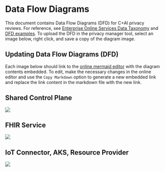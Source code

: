 # Data Flow Diagrams

This document contains Data Flow Diagrams (DFD) for C+AI privacy reviews.  For reference, see [Enterprise Online Services Data Taxonomy](https://aka.ms/EntOnlineSvcDataTaxonomy) and [DFD examples](http://aka.ms/privacyreview/dfdexamples).  To upload the DFD in the privacy manager tool, select an image below, right click, and save a copy of the diagram image.

## Updating Data Flow Diagrams (DFD)

Each image below should link to the [online mermaid editor](https://mermaid.live/) with the diagram contents embedded.  To edit, make the necessary changes in the online editor and use the ```Copy Markdown``` option to generate a new embedded link and replace the link content in the markdown file with the new link.

## Shared Control Plane

[![](https://mermaid.ink/img/pako:eNqVVNuOmzAQ_ZURz8kPRFWlJGwqtFk1XdS-wD4YGC6KsaltqNLN_nvHxrDbXTWiPNjgOXPmdvBzkMsCg01Qcvkrr5kycHxMRSpy3qAwqWCqTba_e4XwiFr2Kkd4YIJVqJ7IyApv3IZP1kv3WaVYV0ONjJs6ZIbFqIYmR53spTBKcjhxJl7ZNPkBPbOnLhPvAgeWqSb3APuUqIc8OShiQlFAPLw1qi6ZUzwpOTSFy9GaCGyzs6_sPPiU7_ECP1jPjQdVXGaMF5k376VupYZwB2to0bCCavHIrOG8EZU2UlEjPD4evwi9G81TYdTZSn8AxQew51NsFDiw5Ivb_Nm5pwDJvV3nuPonn5i-HcfcdpG3Eh0Nhl9Mk-vkKCvYTl8E8B0Ypwqf1uvP171lblHB3rXTrODuexTZ9UTr1yi6As33_31UayPRttjFjTUVblvspLpUqG4hfAXxRRts4cFP8jqP-5XF4bY5aVLDJNbQYUk072Af6FzZBPGI6zuR2JaM9f2bYhTBzLKgBO-gywWsN0GjSG2SI_wG1Mnyht2J1CngPNyAvVUrRfXDWOzwd3cXu411LoYHq4BU1bKmoBvy2f5maWBqbDENNvRaYGnvjzRIxQtB-4448K5oKKlgUzKucRWw3sj4IvL5YESFDaPrrvWnL38AyabpNA)](https://mermaid.live/edit/#pako:eNqVVNuOmzAQ_ZURz8kPRFWlJGwqtFk1XdS-wD4YGC6KsaltqNLN_nvHxrDbXTWiPNjgOXPmdvBzkMsCg01Qcvkrr5kycHxMRSpy3qAwqWCqTba_e4XwiFr2Kkd4YIJVqJ7IyApv3IZP1kv3WaVYV0ONjJs6ZIbFqIYmR53spTBKcjhxJl7ZNPkBPbOnLhPvAgeWqSb3APuUqIc8OShiQlFAPLw1qi6ZUzwpOTSFy9GaCGyzs6_sPPiU7_ECP1jPjQdVXGaMF5k376VupYZwB2to0bCCavHIrOG8EZU2UlEjPD4evwi9G81TYdTZSn8AxQew51NsFDiw5Ivb_Nm5pwDJvV3nuPonn5i-HcfcdpG3Eh0Nhl9Mk-vkKCvYTl8E8B0Ypwqf1uvP171lblHB3rXTrODuexTZ9UTr1yi6As33_31UayPRttjFjTUVblvspLpUqG4hfAXxRRts4cFP8jqP-5XF4bY5aVLDJNbQYUk072Af6FzZBPGI6zuR2JaM9f2bYhTBzLKgBO-gywWsN0GjSG2SI_wG1Mnyht2J1CngPNyAvVUrRfXDWOzwd3cXu411LoYHq4BU1bKmoBvy2f5maWBqbDENNvRaYGnvjzRIxQtB-4448K5oKKlgUzKucRWw3sj4IvL5YESFDaPrrvWnL38AyabpNA)

## FHIR Service

[![](https://mermaid.ink/img/pako:eNqVVdtymzAQ_ZUdnu0f8HQ648Rxy8RpXdPmBfIghMBMQHIlQceJ8-9dXaB2hlDMgxCrs0e7Z1fiNaAiY8EiyCvxh-6J1LDZJTzhtCoZ1wknJIuXL41ksFw94edLxpU3rL5F1qJrb_gpSZ6XFB4IJwWTT4ZHNWkhyWEPB0JUvK2IzoWsYceUaCRlCkGATw9TeRwx2ZaUwZqksqQeYJ6cqZbGaym4ZjyDqD1fJNIsLikVDdewE40uefEOk-9Li1p_DXdnS0hmQrUsz61P5p4d4ZE0lfagohIpqbLUL98KVQsFqxuYQ800yYgmXS6oZdGJFGkhUQxERWswdg9qyTDoxwYel-dAnKKc1VGXVMUbUcCy--oCY5y1JP5iX9723Cgt4nszektaqt9Vtx1uYgO_CXHVZ99XwIjUl8dJ9b5aBpKl1EowoIfxuUAObO0xfnPXbfBpPv98ujVR10wipamznsHdrzA04xbH72F4AmzKSx9nNb05aNf11VvYXjOh2UnPNoPoqDSr4cHX_OQa7wI3hd51Yuf2MburLuKcg9sAu5wpZemlqGCFyE4Zx4ptDGPAj9Po2hz-m7B9TYj8X-yTtJmqwRDR1ivb9eZVLtikDm-nI4m5o2vPTD4h_1GQuysMl4OPQO2ZHlm3J9wwdcUfhp3fJ5PKfelwLu-VTuOqXno4jSfDnYyT4cEswDaoSZnhn-_V3FRJoPesZkmwwGnGcnPxJ0HC3xDaHJCD3WUl3tLBIieVYrOANFpER057g0OtSoK3aO2tb38B2k-R1Q)](https://mermaid.live/edit/#pako:eNqVVdtymzAQ_ZUdnu0f8HQ648Rxy8RpXdPmBfIghMBMQHIlQceJ8-9dXaB2hlDMgxCrs0e7Z1fiNaAiY8EiyCvxh-6J1LDZJTzhtCoZ1wknJIuXL41ksFw94edLxpU3rL5F1qJrb_gpSZ6XFB4IJwWTT4ZHNWkhyWEPB0JUvK2IzoWsYceUaCRlCkGATw9TeRwx2ZaUwZqksqQeYJ6cqZbGaym4ZjyDqD1fJNIsLikVDdewE40uefEOk-9Li1p_DXdnS0hmQrUsz61P5p4d4ZE0lfagohIpqbLUL98KVQsFqxuYQ800yYgmXS6oZdGJFGkhUQxERWswdg9qyTDoxwYel-dAnKKc1VGXVMUbUcCy--oCY5y1JP5iX9723Cgt4nszektaqt9Vtx1uYgO_CXHVZ99XwIjUl8dJ9b5aBpKl1EowoIfxuUAObO0xfnPXbfBpPv98ujVR10wipamznsHdrzA04xbH72F4AmzKSx9nNb05aNf11VvYXjOh2UnPNoPoqDSr4cHX_OQa7wI3hd51Yuf2MburLuKcg9sAu5wpZemlqGCFyE4Zx4ptDGPAj9Po2hz-m7B9TYj8X-yTtJmqwRDR1ivb9eZVLtikDm-nI4m5o2vPTD4h_1GQuysMl4OPQO2ZHlm3J9wwdcUfhp3fJ5PKfelwLu-VTuOqXno4jSfDnYyT4cEswDaoSZnhn-_V3FRJoPesZkmwwGnGcnPxJ0HC3xDaHJCD3WUl3tLBIieVYrOANFpER057g0OtSoK3aO2tb38B2k-R1Q)

## IoT Connector, AKS, Resource Provider

[![](https://mermaid.ink/img/pako:eNqNVdtymzAQ_ZUdnuMf8HQ6Q-K0Yew0adzLA_Ag0MbWGCQqCWecy793hYBgO3Z4YaTds2fv4iXIFcdgGjwW6ilfM21h8ZDIRJo6W2lWrSGvjVUlahLEV-0ZwudaIyzrzORaVFYomSYStyjtmmBee-2ucFNnpHpcC21Qb0WO8beb6AGW_kIqxnhrEM4cieR77tnGxOF86YEwmXyF1z6KKyUt-biA699R5L739L2LoleoFBdEG87gXnGIOKGE3RFJo4AvI3mEsmSQyBVbkT7-jpQjg9BdiIu0PqA7Z7XcGYsl3KJlnFn2Ct6I4t6YQq2aLGBBh7QXjbEelIL8xZH65cKVmFulfQwU4b54UNyuJaML12U8aNjoavXGbQ8PW0lqjeYg1gc0qtY5urIkUipduvzjfnhgAj9IyArxjBxmpEvfYSdCe49k3zuhNJUVDsvlxcRbsqoS0vXKz3eLn8Btqxhg4BPXT8wixa03x2x_e1U6xHnGg0k4KG2BzOAx48KJabryhtKDxtC1LWKbbUs5xx38YXVhmyndnpqbj0h0FXfNhHuttoKjTsHJT5WqK-VpTOuJIqEl5N3LcqVMqQzMLinzsk0sbUhGjupH-8YzlwStJZOs2FmRm5i2FcLuRg4yURQuXl_2oyZcenUzyER3bruHbvpCj8IOxnisCUXTPFzt-5V279nZ56eBdpbnkPtFGVqcMNi47sRz903PwDJh_hVdjX8ufLcvozS4CEq3MILTX-slkQBJYNdYYhJM6chpk5IgkW-EqyuiwmsuKLZg-sgKgxcBq61a7mQeTK2usQPNBKNnomxRb_8BuGCM8A)](https://mermaid.live/edit#pako:eNqNVdtymzAQ_ZUdnuMf8HQ6Q-K0Yew0adzLA_Ag0MbWGCQqCWecy793hYBgO3Z4YaTds2fv4iXIFcdgGjwW6ilfM21h8ZDIRJo6W2lWrSGvjVUlahLEV-0ZwudaIyzrzORaVFYomSYStyjtmmBee-2ucFNnpHpcC21Qb0WO8beb6AGW_kIqxnhrEM4cieR77tnGxOF86YEwmXyF1z6KKyUt-biA699R5L739L2LoleoFBdEG87gXnGIOKGE3RFJo4AvI3mEsmSQyBVbkT7-jpQjg9BdiIu0PqA7Z7XcGYsl3KJlnFn2Ct6I4t6YQq2aLGBBh7QXjbEelIL8xZH65cKVmFulfQwU4b54UNyuJaML12U8aNjoavXGbQ8PW0lqjeYg1gc0qtY5urIkUipduvzjfnhgAj9IyArxjBxmpEvfYSdCe49k3zuhNJUVDsvlxcRbsqoS0vXKz3eLn8Btqxhg4BPXT8wixa03x2x_e1U6xHnGg0k4KG2BzOAx48KJabryhtKDxtC1LWKbbUs5xx38YXVhmyndnpqbj0h0FXfNhHuttoKjTsHJT5WqK-VpTOuJIqEl5N3LcqVMqQzMLinzsk0sbUhGjupH-8YzlwStJZOs2FmRm5i2FcLuRg4yURQuXl_2oyZcenUzyER3bruHbvpCj8IOxnisCUXTPFzt-5V279nZ56eBdpbnkPtFGVqcMNi47sRz903PwDJh_hVdjX8ufLcvozS4CEq3MILTX-slkQBJYNdYYhJM6chpk5IgkW-EqyuiwmsuKLZg-sgKgxcBq61a7mQeTK2usQPNBKNnomxRb_8BuGCM8A)
